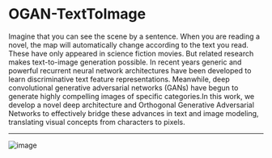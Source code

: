 # OGAN-TextToImage

Imagine that you can see the scene by a  sentence. When you are reading a novel, the map will automatically change according to the text you read. These have only appeared in science fiction movies. But related research makes text-to-image generation possible. In  recent years generic and powerful recurrent neural network architectures have been developed  to learn discriminative text feature representations. Meanwhile, deep convolutional generative  adversarial networks (GANs) have begun to generate highly compelling images of specific categories.In this work, we develop a novel deep  architecture and Orthogonal Generative Adversarial Networks to effectively  bridge these advances in text and image modeling, translating visual concepts from characters  to pixels.


---
![image](http://github.com/carlosfudan/OGAN-TextToImage/master/Data/pic.png)
